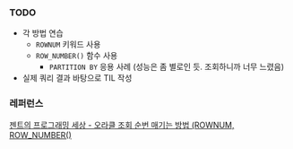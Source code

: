 ### TODO
- 각 방법 연습
  - `ROWNUM` 키워드 사용
  - `ROW_NUMBER()` 함수 사용
    - `PARTITION BY` 응용 사례 (성능은 좀 별로인 듯. 조회하니까 너무 느렸음)
- 실제 쿼리 결과 바탕으로 TIL 작성

### 레퍼런스
[젠트의 프로그래밍 세상 - 오라클 조회 순번 매기는 방법 (ROWNUM, ROW_NUMBER()](https://gent.tistory.com/170)

